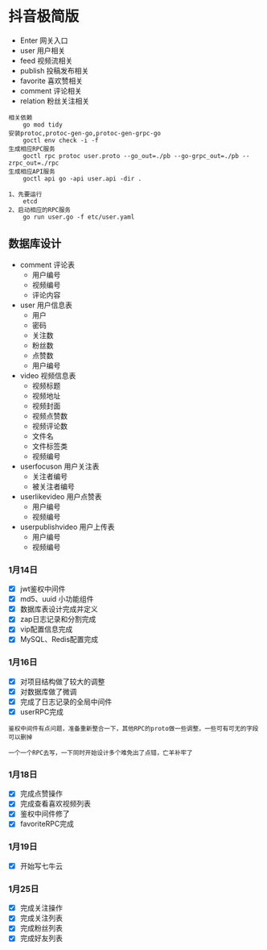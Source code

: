 # 抖音极简版

- Enter 网关入口
- user 用户相关
- feed 视频流相关
- publish 投稿发布相关
- favorite 喜欢赞相关
- comment 评论相关
- relation 粉丝关注相关

~~~text
相关依赖
    go mod tidy
安装protoc,protoc-gen-go,protoc-gen-grpc-go
    goctl env check -i -f
生成相应RPC服务
    goctl rpc protoc user.proto --go_out=./pb --go-grpc_out=./pb --zrpc_out=./rpc
生成相应API服务
    goctl api go -api user.api -dir .
~~~

~~~text
1、先要运行 
    etcd
2、启动相应的RPC服务
    go run user.go -f etc/user.yaml

~~~

## 数据库设计

- comment 评论表
    - 用户编号
    - 视频编号
    - 评论内容
- user 用户信息表
    - 用户
    - 密码
    - 关注数
    - 粉丝数
    - 点赞数
    - 用户编号
- video 视频信息表
    - 视频标题
    - 视频地址
    - 视频封面
    - 视频点赞数
    - 视频评论数
    - 文件名
    - 文件标签类
    - 视频编号
- userfocuson 用户关注表
    - 关注者编号
    - 被关注者编号
- userlikevideo 用户点赞表
    - 用户编号
    - 视频编号
- userpublishvideo 用户上传表
    - 用户编号
    - 视频编号

### 1月14日

- [x] jwt鉴权中间件
- [x] md5、uuid 小功能组件
- [x] 数据库表设计完成并定义
- [x] zap日志记录和分割完成
- [x] vip配置信息完成
- [x] MySQL、Redis配置完成
### 1月16日
- [x] 对项目结构做了较大的调整
- [x] 对数据库做了微调
- [x] 完成了日志记录的全局中间件
- [x] userRPC完成

`鉴权中间件有点问题，准备重新整合一下，其他RPC的proto做一些调整，一些可有可无的字段可以删掉`

`一个一个RPC去写，一下同时开始设计多个难免出了点错，亡羊补牢了`

### 1月18日
- [x] 完成点赞操作
- [x] 完成查看喜欢视频列表
- [x] 鉴权中间件修了
- [x] favoriteRPC完成

### 1月19日
- [x] 开始写七牛云

### 1月25日
- [x] 完成关注操作
- [x] 完成关注列表
- [x] 完成粉丝列表
- [x] 完成好友列表